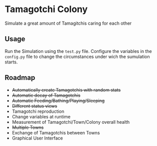 # Tamagotchi Colony
Simulate a great amount of Tamagitchis caring for each other

## Usage
Run the Simulation using the ``` test.py ``` file.
Configure the variables in the  ``` config.py ``` file to change the circumstances under wich the sumulation starts.

## Roadmap

- ~~Automatically create Tamagotchis with random stats~~
- ~~Automatic decay of Tamagotchis~~
- ~~Automatic Feeding/Bathing/Playing/Sleeping~~
- ~~Different status views~~
- Tamagotchi reproduction
- Change variables at runtime
- Measurement of Tamagotchi/Town/Colony overall health
- ~~Multiple Towns~~
- Exchange of Tamagotchis between Towns
- Graphical User Interface
